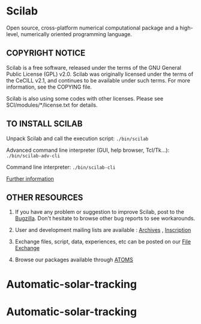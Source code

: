 Scilab
======

Open source, cross-platform numerical computational package and a high-level,
numerically oriented programming language.

COPYRIGHT NOTICE
----------------

Scilab is a free software, released under the terms of the GNU General Public
License (GPL) v2.0. Scilab was originally licensed under the terms of
the CeCILL v2.1, and continues to be available under such terms.
For more information, see the COPYING file.

Scilab is also using some codes with other licenses. Please see
SCI/modules/*/license.txt for details.


TO INSTALL SCILAB
-----------------

Unpack Scilab and call the execution script:
`./bin/scilab`

Advanced command line interpreter (GUI, help browser, Tcl/Tk...):
`./bin/scilab-adv-cli`

Command line interpreter:
`./bin/scilab-cli`

[Further information](http://wiki.scilab.org/howto/install/linux)


OTHER RESOURCES
---------------

 1. If you have any problem or suggestion to improve Scilab, post to the
     [Bugzilla](http://bugzilla.scilab.org/).
     Don't hesitate to browse other bug reports to see workarounds.

 2. User and development mailing lists are available :
     [Archives](http://mailinglists.scilab.org) ,
     [Inscription](http://www.scilab.org/communities/developer_zone/tools/mailing_list)

 3. Exchange files, script, data, experiences, etc can be posted on our
    [File Exchange](http://fileexchange.scilab.org)

 4. Browse our packages available through [ATOMS](http://atoms.scilab.org)
# Automatic-solar-tracking
# Automatic-solar-tracking

